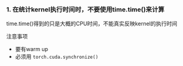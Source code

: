 
### 1. 在统计kernel执行时间时，不要使用time.time()来计算

time.time()得到的只是大概的CPU时间，不能真实反映kernel的执行时间

注意事项
- 要有warm up
- 必须用 `torch.cuda.synchronize()`